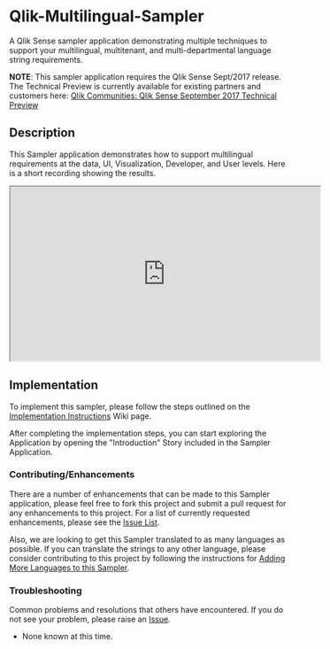# Qlik-Multilingual-Sampler
A Qlik Sense sampler application demonstrating multiple techniques to support your multilingual, multitenant, and multi-departmental language string requirements.

**NOTE**: This sampler application requires the Qlik Sense Sept/2017 release. The Technical Preview is currently available for existing partners and customers here: [Qlik Communities: Qlik Sense September 2017 Technical Preview](https://community.qlik.com/blogs/technicalbulletin/2017/08/22/qlik-sense-september-2017-technical-preview-is-now-available)

## Description
This Sampler application demonstrates how to support multilingual requirements at the data, UI, Visualization, Developer, and User levels. Here is a short recording showing the results.

<iframe width="560" height="315" src="https://youtu.be/VXS3hwdx05Q"></iframe>

## Implementation
To implement this sampler, please follow the steps outlined on the [Implementation Instructions](https://github.com/newmans99/Qlik-Multilingual-Sampler/wiki/Full-Implementation) Wiki page. 

After completing the implementation steps, you can start exploring the Application by opening the "Introduction" Story included in the Sampler Application.

### Contributing/Enhancements
There are a number of enhancements that can be made to this Sampler application, please feel free to fork this project and submit a pull request for any enhancements to this project. For a list of currently requested enhancements, please see the [Issue List](https://github.com/newmans99/Qlik-Multilingual-Sampler/issues).

Also, we are looking to get this Sampler translated to as many languages as possible. If you can translate the strings to any other language, please consider contributing to this project by following the instructions for [Adding More Languages to this Sampler](https://github.com/newmans99/Qlik-Multilingual-Sampler/wiki/How-to-add-more-languages-to-this-Sampler).

### Troubleshooting
Common problems and resolutions that others have encountered. If you do not see your problem, please raise an [Issue](https://github.com/newmans99/Qlik-Multilingual-Sampler/issues).

* None known at this time.
